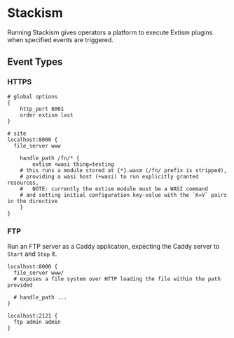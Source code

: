 # Stackism

Running Stackism gives operators a platform to execute Extism plugins when
specified events are triggered.

## Event Types

### HTTPS

```
# global options
{
	http_port 8001
	order extism last
}

# site
localhost:8000 {
  file_server www
  
	handle_path /fn/* {
		extism +wasi thing=testing
    # this runs a module stored at {*}.wasm (/fn/ prefix is stripped),
    # providing a wasi host (+wasi) to run explicitly granted resources,
    #   NOTE: currently the extism module must be a WASI command
    # and setting initial configuration key-value with the `K=V` pairs in the directive
	}
}
```

### FTP

Run an FTP server as a Caddy application, expecting the Caddy server to `Start`
and `Stop` it.

```
localhost:8000 {
  file_server www/
  # exposes a file system over HTTP loading the file within the path provided

  # handle_path ... 
}

localhost:2121 {
  ftp admin admin
}
```
